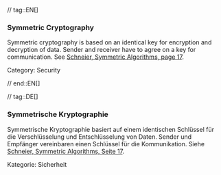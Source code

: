 // tag::EN[]
### Symmetric Cryptography

Symmetric cryptography is based on an identical key for encryption and
decryption of data. Sender and receiver have to agree on a key for
communication. See [Schneier, Symmetric Algorithms, page 17](#ref-schneier-1996).

Category: Security


// end::EN[]

// tag::DE[]
### Symmetrische Kryptographie

Symmetrische Kryptographie basiert auf einem identischen Schlüssel für
die Verschlüsselung und Entschlüsselung von Daten. Sender und
Empfänger vereinbaren einen Schlüssel für die Kommunikation. Siehe
[Schneier, Symmetric Algorithms, Seite
17](#ref-schneier-1996).

Kategorie: Sicherheit

